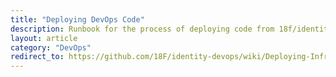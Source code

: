 ```yaml
---
title: "Deploying DevOps Code"
description: Runbook for the process of deploying code from 18f/identity-devops into our infrastructure.
layout: article
category: "DevOps"
redirect_to: https://github.com/18F/identity-devops/wiki/Deploying-Infrastructure-Code
---
```

